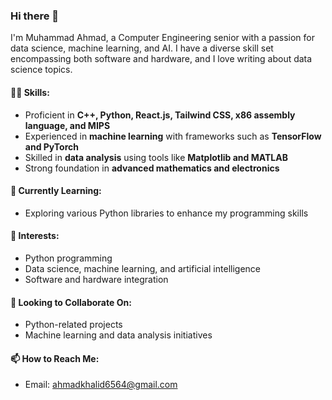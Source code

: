 ### Hi there 👋

I'm Muhammad Ahmad, a Computer Engineering senior with a passion for data science, machine learning, and AI. I have a diverse skill set encompassing both software and hardware, and I love writing about data science topics.

#### 👨‍💻 Skills:
- Proficient in **C++, Python, React.js, Tailwind CSS, x86 assembly language, and MIPS**
- Experienced in **machine learning** with frameworks such as **TensorFlow and PyTorch**
- Skilled in **data analysis** using tools like **Matplotlib and MATLAB**
- Strong foundation in **advanced mathematics and electronics**

#### 🌱 Currently Learning:
- Exploring various Python libraries to enhance my programming skills

#### 👀 Interests:
- Python programming
- Data science, machine learning, and artificial intelligence
- Software and hardware integration

#### 💞️ Looking to Collaborate On:
- Python-related projects
- Machine learning and data analysis initiatives

#### 📫 How to Reach Me:
- Email: [ahmadkhalid6564@gmail.com](mailto:ahmadkhalid6564@gmail.com)

<!---
Ahmad6564/Ahmad6564 is a ✨ special ✨ repository because its `README.md` (this file) appears on your GitHub profile.
You can click the Preview link to take a look at your changes.
--->
